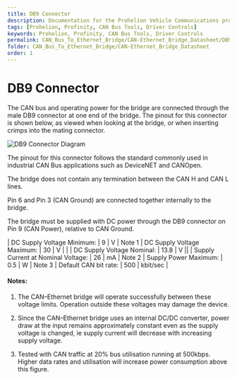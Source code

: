 ```yaml
---
title: DB9 Connector
description: Documentation for the Prohelion Vehicle Communications protocol
tags: [Prohelion, Profinity, CAN Bus Tools, Driver Controls]
keywords: Prohelion, Profinity, CAN Bus Tools, Driver Controls
permalink: CAN_Bus_To_Ethernet_Bridge/CAN-Ethernet_Bridge_Datasheet/DB9_Connector.html 
folder: CAN_Bus_To_Ethernet_Bridge/CAN-Ethernet_Bridge_Datasheet
order: 1
---
```


# DB9 Connector

The CAN bus and operating power for the bridge are connected through the male DB9 connector at one end of the bridge.  The pinout for this connector is shown below, as viewed when looking at the bridge, or when inserting crimps into the mating connector.

![DB9 Connector Diagram]({{site.dox.baseurl}}/images/CAN-Ethernet_Bridge_Datasheet/DB9_Connector.png)

The pinout for this connector follows the standard commonly used in industrial CAN Bus applications such as DeviceNET and CANOpen.

The bridge does not contain any termination between the CAN H and CAN L lines.
  
Pin 6 and Pin 3 (CAN Ground) are connected together internally to the bridge.

The bridge must be supplied with DC power through the DB9 connector on Pin 9 (CAN Power), relative to CAN Ground.  

| DC Supply Voltage Minimum: | 9 | V | Note 1
| DC Supply Voltage Maximum: | 30 | V | |
| DC Supply Voltage Nominal: | 13.8 | V ||
| Supply Current at Nominal Voltage: | 26 | mA | Note 2
| Supply Power Maximum: | 0.5 | W | Note 3
| Default CAN bit rate:	| 500 | kbit/sec | 

#### Notes:

1)  The CAN–Ethernet bridge will operate successfully between these voltage limits.  Operation outside these voltages may damage the device.

2)  Since the CAN–Ethernet bridge uses an internal DC/DC converter, power draw at the input remains approximately constant even as the supply voltage is changed, ie supply current will decrease with increasing supply voltage.

3) Tested with CAN traffic at 20% bus utilisation running at 500kbps.  Higher data rates and utilisation will increase power consumption above this figure.




